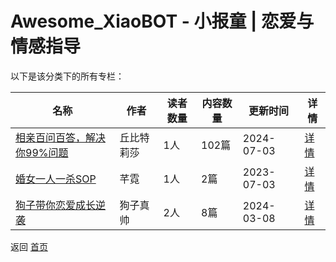# Awesome_XiaoBOT - 小报童 | 恋爱与情感指导

以下是该分类下的所有专栏：

| 名称 | 作者 | 读者数量 | 内容数量 | 更新时间 | 详情 |
|------|------|----------|----------|----------|------|
| [相亲百问百答，解决你99%问题](https://xiaobot.net/p/qiubitelisha?refer=0b133df9-27dc-423b-8101-639049001c13) | 丘比特莉莎 | 1人 | 102篇 |  2024-07-03 | [详情](data/qiubitelisha.md) |
| [婚女一人一杀SOP](https://xiaobot.net/p/yirenyishasop?refer=0b133df9-27dc-423b-8101-639049001c13) | 芊霓 | 1人 | 2篇 |  2023-07-03 | [详情](data/yirenyishasop.md) |
| [狗子带你恋爱成长逆袭](https://xiaobot.net/p/Dogkingyyds?refer=0b133df9-27dc-423b-8101-639049001c13) | 狗子真帅 | 2人 | 8篇 |  2024-03-08 | [详情](data/Dogkingyyds.md) |


返回 [首页](../README.md)
